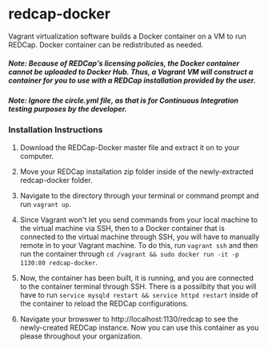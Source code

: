 # redcap-docker
Vagrant virtualization software builds a Docker container on a VM to run REDCap. Docker container can be redistributed as needed.

##### *Note: Because of REDCap's licensing policies, the Docker container cannot be uploaded to Docker Hub. Thus, a Vagrant VM will construct a container for you to use with a REDCap installation provided by the user.*

##### *Note: Ignore the circle.yml file, as that is for Continuous Integration testing purposes by the developer.*

### Installation Instructions

1. Download the REDCap-Docker master file and extract it on to your computer.

2. Move your REDCap installation zip folder inside of the newly-extracted redcap-docker folder.

3. Navigate to the directory through your terminal or command prompt and run `vagrant up`.

4. Since Vagrant won't let you send commands from your local machine to the virtual machine via SSH, then to a Docker container that is connected to the virtual machine through SSH, you will have to manually remote in to your Vagrant machine. To do this, run `vagrant ssh` and then run the container through `cd /vagrant && sudo docker run -it -p 1130:80 redcap-docker`. 

5. Now, the container has been built, it is running, and you are connected to the container terminal through SSH. There is a possilbity that you will have to run `service mysqld restart && service httpd restart` inside of the container to reload the REDCap configurations.

6. Navigate your browswer to http://localhost:1130/redcap to see the newly-created REDCap instance. Now you can use this container as you please throughout your organization.
